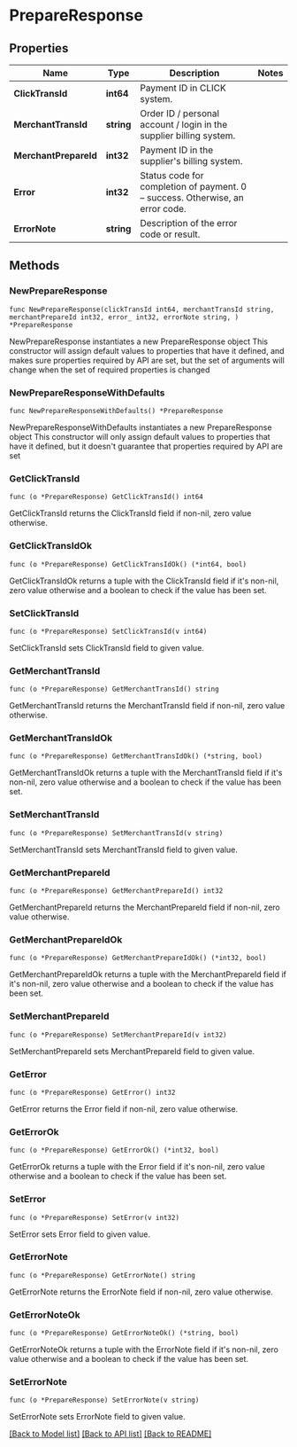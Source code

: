 # PrepareResponse

## Properties

Name | Type | Description | Notes
------------ | ------------- | ------------- | -------------
**ClickTransId** | **int64** | Payment ID in CLICK system. | 
**MerchantTransId** | **string** | Order ID / personal account / login in the supplier billing system. | 
**MerchantPrepareId** | **int32** | Payment ID in the supplier&#39;s billing system. | 
**Error** | **int32** | Status code for completion of payment. 0 – success. Otherwise, an error code. | 
**ErrorNote** | **string** | Description of the error code or result. | 

## Methods

### NewPrepareResponse

`func NewPrepareResponse(clickTransId int64, merchantTransId string, merchantPrepareId int32, error_ int32, errorNote string, ) *PrepareResponse`

NewPrepareResponse instantiates a new PrepareResponse object
This constructor will assign default values to properties that have it defined,
and makes sure properties required by API are set, but the set of arguments
will change when the set of required properties is changed

### NewPrepareResponseWithDefaults

`func NewPrepareResponseWithDefaults() *PrepareResponse`

NewPrepareResponseWithDefaults instantiates a new PrepareResponse object
This constructor will only assign default values to properties that have it defined,
but it doesn't guarantee that properties required by API are set

### GetClickTransId

`func (o *PrepareResponse) GetClickTransId() int64`

GetClickTransId returns the ClickTransId field if non-nil, zero value otherwise.

### GetClickTransIdOk

`func (o *PrepareResponse) GetClickTransIdOk() (*int64, bool)`

GetClickTransIdOk returns a tuple with the ClickTransId field if it's non-nil, zero value otherwise
and a boolean to check if the value has been set.

### SetClickTransId

`func (o *PrepareResponse) SetClickTransId(v int64)`

SetClickTransId sets ClickTransId field to given value.


### GetMerchantTransId

`func (o *PrepareResponse) GetMerchantTransId() string`

GetMerchantTransId returns the MerchantTransId field if non-nil, zero value otherwise.

### GetMerchantTransIdOk

`func (o *PrepareResponse) GetMerchantTransIdOk() (*string, bool)`

GetMerchantTransIdOk returns a tuple with the MerchantTransId field if it's non-nil, zero value otherwise
and a boolean to check if the value has been set.

### SetMerchantTransId

`func (o *PrepareResponse) SetMerchantTransId(v string)`

SetMerchantTransId sets MerchantTransId field to given value.


### GetMerchantPrepareId

`func (o *PrepareResponse) GetMerchantPrepareId() int32`

GetMerchantPrepareId returns the MerchantPrepareId field if non-nil, zero value otherwise.

### GetMerchantPrepareIdOk

`func (o *PrepareResponse) GetMerchantPrepareIdOk() (*int32, bool)`

GetMerchantPrepareIdOk returns a tuple with the MerchantPrepareId field if it's non-nil, zero value otherwise
and a boolean to check if the value has been set.

### SetMerchantPrepareId

`func (o *PrepareResponse) SetMerchantPrepareId(v int32)`

SetMerchantPrepareId sets MerchantPrepareId field to given value.


### GetError

`func (o *PrepareResponse) GetError() int32`

GetError returns the Error field if non-nil, zero value otherwise.

### GetErrorOk

`func (o *PrepareResponse) GetErrorOk() (*int32, bool)`

GetErrorOk returns a tuple with the Error field if it's non-nil, zero value otherwise
and a boolean to check if the value has been set.

### SetError

`func (o *PrepareResponse) SetError(v int32)`

SetError sets Error field to given value.


### GetErrorNote

`func (o *PrepareResponse) GetErrorNote() string`

GetErrorNote returns the ErrorNote field if non-nil, zero value otherwise.

### GetErrorNoteOk

`func (o *PrepareResponse) GetErrorNoteOk() (*string, bool)`

GetErrorNoteOk returns a tuple with the ErrorNote field if it's non-nil, zero value otherwise
and a boolean to check if the value has been set.

### SetErrorNote

`func (o *PrepareResponse) SetErrorNote(v string)`

SetErrorNote sets ErrorNote field to given value.



[[Back to Model list]](../README.md#documentation-for-models) [[Back to API list]](../README.md#documentation-for-api-endpoints) [[Back to README]](../README.md)



